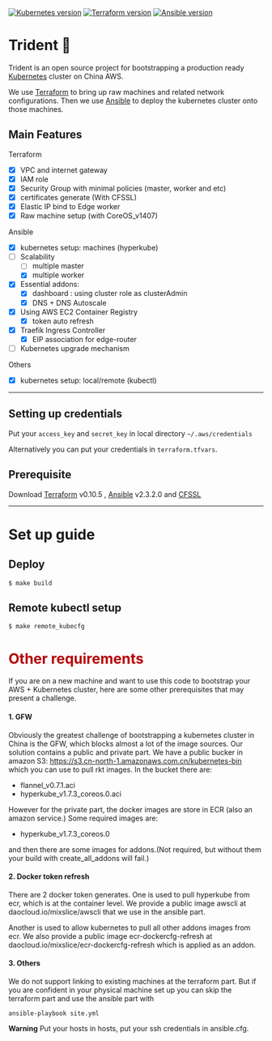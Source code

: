 [![Kubernetes version](https://img.shields.io/badge/kubernetes-1.7.3-brightgreen.svg)](https://github.com/mixslice/trident)
[![Terraform version](https://img.shields.io/badge/terraform-0.10.5-brightgreen.svg)](https://github.com/mixslice/trident)
[![Ansible version](https://img.shields.io/badge/ansible-2.3.2.0-brightgreen.svg)](https://github.com/mixslice/trident)

# Trident 🔱

Trident is an open source project for bootstrapping a production ready [Kubernetes] cluster on China AWS.

We use [Terraform] to bring up raw machines and related network configurations. Then we use [Ansible] to deploy the kubernetes cluster onto those machines.

## Main Features
Terraform
- [x] VPC and internet gateway
- [x] IAM role
- [x] Security Group with minimal policies (master, worker and etc)
- [x] certificates generate (With CFSSL)
- [x] Elastic IP bind to Edge worker
- [x] Raw machine setup (with CoreOS_v1407)

Ansible
- [x] kubernetes setup: machines (hyperkube)
- [ ] Scalability
  - [ ] multiple master
  - [x] multiple worker
- [x] Essential addons:
  - [x] dashboard : using cluster role as clusterAdmin
  - [x] DNS + DNS Autoscale
- [x] Using AWS EC2 Container Registry
  - [x] token auto refresh
- [x] Traefik Ingress Controller
  - [x] EIP association for edge-router
- [ ] Kubernetes upgrade mechanism

Others
- [x] kubernetes setup: local/remote (kubectl)

---

## Setting up credentials
Put your `access_key` and `secret_key` in local directory `~/.aws/credentials`

Alternatively you can put your credentials in `terraform.tfvars`.

## Prerequisite

Download
[Terraform] v0.10.5 , [Ansible] v2.3.2.0 and [CFSSL]

---

# Set up guide

## Deploy
```
$ make build
```
## Remote kubectl setup
```
$ make remote_kubecfg
```

# <span style="color:#b60205"> Other requirements </span>
If you are on a new machine and want to use this code to bootstrap your AWS + Kubernetes cluster, here are some other prerequisites that may present a challenge.

#### 1. GFW
Obviously the greatest challenge of bootstrapping a kubernetes cluster in China is the GFW, which blocks almost a lot of the image sources. Our solution contains a public and private part. We have a public bucker in amazon S3: https://s3.cn-north-1.amazonaws.com.cn/kubernetes-bin which you can use to pull rkt images. In the bucket there are:
- flannel_v0.7.1.aci
- hyperkube_v1.7.3_coreos.0.aci

However for the private part, the docker images are store in ECR (also an amazon service.) Some required images are:
- hyperkube_v1.7.3_coreos.0

and then there are some images for addons.(Not required, but without them your build with create_all_addons will fail.)

#### 2. Docker token refresh
There are 2 docker token generates.
One is used to pull hyperkube from ecr, which is at the container level. We provide a public image awscli at daocloud.io/mixslice/awscli that we use in the ansible part.

Another is used to allow kubernetes to pull all other addons images from ecr. We also provide a public image ecr-dockercfg-refresh at daocloud.io/mixslice/ecr-dockercfg-refresh which is applied as an addon.

#### 3. Others
We do not support linking to existing machines at the terraform part. But if you are confident in your physical machine set up you can skip the terraform part and use the ansible part with
```
ansible-playbook site.yml
```
**Warning**
Put your hosts in hosts, put your ssh credentials in ansible.cfg.

[Ansible]:(https://www.ansible.com/)
[CFSSL]:(https://cfssl.org/)
[Kubernetes]:(http://kubernetes.io/)
[Terraform]:(https://www.terraform.io/)
